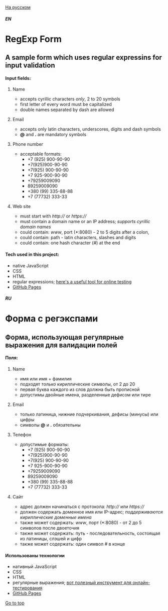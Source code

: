 [На русском](#ru)

#### *EN*

# RegExp Form
## A sample form which uses regular expressins for input validation

#### Input fields:

1. Name
   + accepts cyrillic characters *only*, 2 to 20 symbols
   + first letter of every word must be capitalized
   + double names separated by dash are allowed

2. Email
   + accepts only latin characters, underscores, digits and dash symbols
   + **@** and **.** are mandatory symbols

3. Phone number
   - acceptable formats:
     + +7 (925) 900-90-90
     + +7(925)900-90-90
     + +7(925) 900-90-90
     + +7 925-900-90-90
     + +79259009090
     + 89259009090
     * +380 (99) 335-88-88
     * +7 (77732) 333-33

4. Web site
   * must start with *http://* or *https://*
   * must contain a domain name or an IP address; *supports cyrillic domain names*
   * could contain: *www*, port (*:8080) - 2 to 5 digits after a colon,
   * could contain: path - latin characters, slashes and digits
   * could contain: one hash character (*#*) at the end

#### Tech used in this project: 
+ native JavaScript
+ CSS
+ HTML
+ regular expressions; [here's a useful tool for online testing](https://regex101.com/)
+ [GitHub Pages](https://pages.github.com/)

#### *RU*

# Форма с регэкспами
## Форма, использующая регулярные выражения для валидации полей

#### Поля:

1. Name
   + имя или имя + фамилия
   + подходят *только* кириллические символы, от 2 до 20
   + первая буква каждого из слов должна быть прописной
   + допустимы двойные имена, разделенные дефисом или тире

2. Email
   + только латиница, нижние подчеркивания, дефисы (минусы) или цифры
   + символы **@** и **.** обязательны

3. Телефон
   - допустимые форматы:
     + +7 (925) 900-90-90
     + +7(925)900-90-90
     + +7(925) 900-90-90
     + +7 925-900-90-90
     + +79259009090
     + 89259009090
     * +380 (99) 335-88-88
     * +7 (77732) 333-33

4. Сайт
   * адрес должен начинаться с протокола: *http://* или *https://*
   * должен содержать доменное имя или IP-адрес; *поддерживаются кириллические доменные имена*
   * также может содержать: *www*, порт (*:8080) - от 2 до 5 символов после двоеточия
   * также может содержать: путь - последовательность, состоящая из латиницы, слэшей и цифр
   * также может содержать: один символ *#* в конце

#### Использованы технологии 
+ нативный JavaScript
+ CSS
+ HTML
+ регулярные выражения; [вот полезный инструмент для онлайн-тестирования](https://regex101.com/)
+ [GitHub Pages](https://pages.github.com/)

[Go to top](#en)
